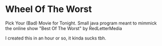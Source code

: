 # Wheel Of The Worst
Pick Your (Bad) Movie for Tonight.
Small java program meant to mimmick the online show "Best Of The Worst" by RedLetterMedia

I created this in an hour or so, it kinda sucks tbh.
